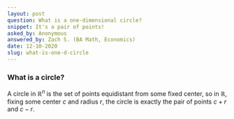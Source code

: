 ```yaml
---
layout: post
question: What is a one-dimensional circle?
snippet: It's a pair of points!
asked_by: Anonymous
answered_by: Zach S. (BA Math, Economics)
date: 12-10-2020
slug: what-is-one-d-circle
---
```


### What is a circle?

A circle in $\mathbb{R}^n$ is the set of points equidistant from some fixed center, so in $\mathbb{R}$, fixing some center $c$ and radius $r$, the circle is exactly the pair of points $c+r$ and $c-r$.